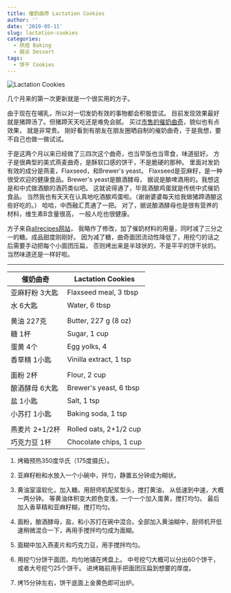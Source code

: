 ```yaml
---
title: 催奶曲奇 Lactation Cookies
author: ''
date: '2019-05-11'
slug: lactation-cookies
categories:
  - 烘焙 Baking
  - 甜点 Dessert
tags: 
  - 饼干 Cookies
---
```


![Lactation Cookies](/img/2019-04-16-lactation-cookies.jpg)


几个月来的第一次更新就是一个很实用的方子。

由于现在在哺乳，所以对一切发奶有效的事物都会积极尝试。
目前发现效果最好就是猪蹄汤了。但猪蹄天天吃还是难免会腻。
买过[市售的催奶曲奇](https://www.amazon.com/Milkmakers-Lactation-Cookie-Oatmeal-Chocolate/dp/B0792MKS8F)，貌似也有点效果， 就是非常贵。
刚好看到有朋友在朋友圈晒自制的催奶曲奇，于是我想，要不自己也做一做试试。

于是这两个月以来已经做了三四次这个曲奇，也当早饭也当零食，味道挺好。
方子是很典型的美式燕麦曲奇，是酥软口感的饼干，不是脆硬的那种。
里面对发奶有效的成分是燕麦，Flaxseed，和Brewer's yeast。
Flaxseed是亚麻籽，是一种很受欢迎的健康食品。Brewer's yeast是酿酒酵母，
据说是酿啤酒用的。我想这是和中式做酒酿的酒药类似吧。
这就说得通了，毕竟酒酿鸡蛋就是传统中式催奶食品。
当然我也有天天在认真地吃酒酿鸡蛋啦。（谢谢婆婆每天给我做猪蹄酒酿这些好吃的。）
哈哈，中西融汇贯通了一把。
对了，据说酿酒酵母也是很有营养的材料，维生素B含量很高，
一般人吃也很健康。

方子来自[allrecipes网站](https://www.allrecipes.com/recipe/232191/lactation-cookies/)，
我略作了修改，加了催奶材料的用量，同时减了三分之一的糖。成品甜度刚刚好。
因为减了糖，曲奇面团流动性降低了，用挖勺的话之后需要手动把每个小面团压扁，
否则烤出来是半球状的，不是平平的饼干状的。当然味道还是一样好啦。


---
|催奶曲奇                               |Lactation Cookies            |
|---------------------------------------|-----------------------------|
|亚麻籽粉 3大匙                         |Flaxseed meal, 3 tbsp        |
|水 6大匙                               |Water, 6 tbsp                |
|                                       |                             |
|黄油 227克                             |Butter, 227 g (8 oz)         |
|糖 1杯                                 |Sugar, 1 cup                 |
|蛋黄 4个                               |Egg yolks, 4                 |
|香草精 1小匙                           |Vinilla extract, 1 tsp       |
|                                       |                             |
|面粉 2杯                               |Flour, 2 cup                 |
|酿酒酵母 6大匙                         |Brewer's yeast, 6 tbsp       |
|盐 1小匙                               |Salt, 1 tsp                  |
|小苏打 1小匙                           |Baking soda, 1 tsp           |
|                                       |                             |
|燕麦片 2+1/2杯                         |Rolled oats, 2+1/2 cup       |
|巧克力豆 1杯                           |Chocolate chips, 1 cup       |

1. 烤箱预热350度华氏（175度摄氏）。

2. 亚麻籽粉和水放入一个小碗中，拌匀，静置五分钟成为糊状。

3. 黄油室温软化，加入糖。用厨师机配浆型头，搅打黄油，
从低速到中速，大概一两分钟。
等黄油体积变大颜色变浅，一个一个加入蛋黄，搅打均匀。
最后加入香草精和亚麻籽糊，搅打均匀。

4. 面粉，酿酒酵母，盐，和小苏打在碗中混合。全部加入黄油糊中，厨师机开低速稍微混合一下，再用手搅拌均匀成为面糊。

5. 面糊中加入燕麦片和巧克力豆，用手搅拌均匀。

6. 用挖勺分饼干面团，均匀地铺在烤盘上。
中号挖勺大概可以分出60个饼干，或者大号挖勺25个饼干。
进烤箱前用手把面团压扁到想要的厚度。

7. 烤15分钟左右，饼干底面上金黄色即可出炉。
